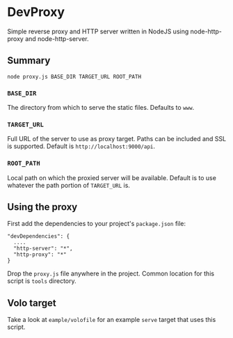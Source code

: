 # DevProxy

Simple reverse proxy and HTTP server written in NodeJS using node-http-proxy
and node-http-server.

## Summary

    node proxy.js BASE_DIR TARGET_URL ROOT_PATH

### `BASE_DIR`

The directory from which to serve the static files. Defaults to `www`.

### `TARGET_URL`

Full URL of the server to use as proxy target. Paths can be included and SSL is
supported. Default is `http://localhost:9000/api`.

### `ROOT_PATH`

Local path on which the proxied server will be available. Default is to use
whatever the path portion of `TARGET_URL` is.

## Using the proxy

First add the dependencies to your project's `package.json` file:

    "devDependencies": {
      ....
      "http-server": "*",
      "http-proxy": "*"
    }

Drop the `proxy.js` file anywhere in the project. Common location for this
script is `tools` directory.

## Volo target

Take a look at `eample/volofile` for an example `serve` target that uses this
script.
